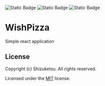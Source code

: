 ![Static Badge](https://img.shields.io/badge/v20.4.0-92a2ff?label=nodejs) ![Static Badge](https://img.shields.io/badge/MIT-92a2ff?label=license) ![Static Badge](https://img.shields.io/badge/v18.3.1-92a2ff?label=react)
# WishPizza

Simple react application

## License
Copyright (c) Shizuketsu. All rights reserved.

Licensed under the [MIT](LICENSE.md) license.
